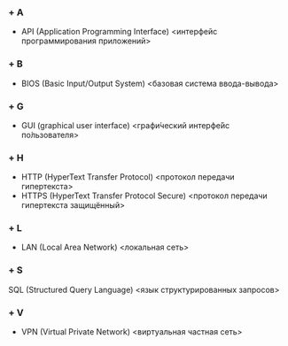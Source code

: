 ### + A ###
- API  (Application Programming Interface)  <интерфейс программирования приложений>
### + B ###
- BIOS  (Basic Input/Output System)  <базовая система ввода-вывода>
### + G ###
- GUI  (graphical user interface)  <графи́ческий интерфе́йс по́льзователя>
### + H ###
- HTTP   (HyperText Transfer Protocol)   <протокол передачи гипертекста>
- HTTPS   (HyperText Transfer Protocol Secure)  <протокол передачи гипертекста защищённый>
### + L ###
- LAN  (Local Area Network)   <локальная сеть>
### + S ###
SQL (Structured Query Language) <язык структурированных запросов>
### + V ###
- VPN  (Virtual Private Network)  <виртуальная частная сеть>
